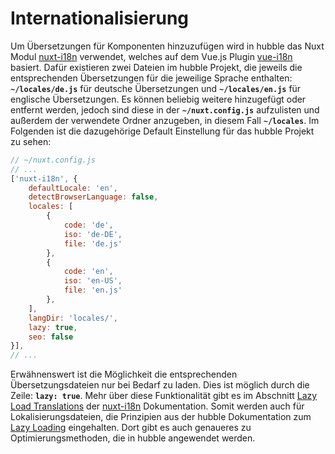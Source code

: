 # Internationalisierung

Um Übersetzungen für Komponenten hinzuzufügen wird in hubble das Nuxt Modul
[nuxt-i18n](https://i18n.nuxtjs.org/) verwendet, welches auf dem Vue.js Plugin
[vue-i18n](https://kazupon.github.io/vue-i18n/) basiert. Dafür existieren zwei Dateien
im hubble Projekt, die jeweils die entsprechenden Übersetzungen für die jeweilige Sprache
enthalten: __`~/locales/de.js`__ für deutsche Übersetzungen und __`~/locales/en.js`__ für
englische Übersetzungen. Es können beliebig weitere hinzugefügt oder entfernt werden, jedoch sind
diese in der __`~/nuxt.config.js`__ aufzulisten und außerdem der verwendete Ordner anzugeben, in diesem
Fall __`~/locales`__. Im Folgenden ist die dazugehörige Default Einstellung für das hubble Projekt zu sehen: 

``` js
// ~/nuxt.config.js
// ...
['nuxt-i18n', {
    defaultLocale: 'en',
    detectBrowserLanguage: false,
    locales: [
        {
            code: 'de',
            iso: 'de-DE',
            file: 'de.js'
        },
        {
            code: 'en',
            iso: 'en-US',
            file: 'en.js'
        },
    ],
    langDir: 'locales/',
    lazy: true,
    seo: false
}],
// ...
```

Erwähnenswert ist die Möglichkeit die entsprechenden Übersetzungsdateien nur bei Bedarf
zu laden. Dies ist möglich durch die Zeile: __`lazy: true`__. Mehr über diese Funktionalität
gibt es im Abschnitt [Lazy Load Translations](https://i18n.nuxtjs.org/lazy-load-translations.html)
der [nuxt-i18n](https://i18n.nuxtjs.org/) Dokumentation. 
Somit werden auch für Lokalisierungsdateien, die Prinzipien aus der hubble Dokumentation zum
[Lazy Loading](/pwa/architectureanddataflow/lazyloading.md) eingehalten.
Dort gibt es auch genaueres zu Optimierungsmethoden, die in hubble angewendet werden.